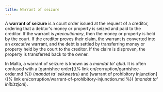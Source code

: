 ```yaml
---
title: Warrant of seizure
---
```


A **warrant of seizure** is a court order issued at the request of a creditor, ordering that a debtor's money or property is seized and paid to the creditor. If the warrant is *precautionary*, then the money or property is held by the court. If the creditor proves their claim, the warrant is converted into an *executive* warrant, and the debt is settled by transferring money or property held by the court to the creditor. If the claim is disproven, the property is transferred back to the owner.

In Malta, a warrant of seizure is known as a *mandat ta' qbid*. It is often confused with a [garnishee order]({% link en/corruption/garnishee-order.md %}) (*mandat ta' sekwestru*) and [warrant of prohibitory injunction]({% link en/corruption/warrant-of-prohibitory-injunction.md %}) (*mandat ta' inibizzjoni*).
